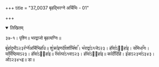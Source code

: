 +++
title = "37_0037 बृहद्भिरग्ने अर्चिभिः - 01"

+++
<details open><summary>लिखितम्</summary>

३७-१। पृश्नि॥ भरद्वाजो बृहत्यग्निः॥

बृ꣢हा꣡द्भीऽ२३र꣤ग्ने꣯अर्चिभिर्हा꣥उ॥ शु꣢क्रा꣡इणदे꣢꣯वशो꣯चि꣡षा꣢꣯। भ꣡राद्वा꣢ऽ१जेऽ२३। हो꣡वा꣢ऽ३᳐हा꣢इ। स꣡मिधा꣢꣯नः। या꣡वि꣪ष्ठियाऽ२३। हो꣡वा꣢ऽ३᳐हा꣢इ॥ रे꣯वा꣡त्पा꣢ऽ१वाऽ२३। हो꣡वा꣢ऽ३᳐हा꣢इ॥ का꣡दी꣯दि꣢हि। इ꣡डाऽ२३भा꣢ऽ३४३। ओ꣡ऽ२३४५इ॥ डा॥
</details>